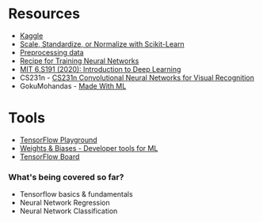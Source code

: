 # Resources
* [Kaggle](https://www.kaggle.com)
* [Scale, Standardize, or Normalize with Scikit-Learn](https://towardsdatascience.com/scale-standardize-or-normalize-with-scikit-learn-6ccc7d176a02)
* [Preprocessing data](https://scikit-learn.org/stable/modules/preprocessing.html#preprocessing-data)
* [Recipe for Training Neural Networks](http://karpathy.github.io/2019/04/25/recipe/)
* [MIT 6.S191 (2020): Introduction to Deep Learning](https://www.youtube.com/watch?v=njKP3FqW3Sk) 
* CS231n - [CS231n Convolutional Neural Networks for Visual Recognition](https://cs231n.github.io/neural-networks-case-study/)
* GokuMohandas - [Made With ML](https://github.com/GokuMohandas/MadeWithML/blob/main/notebooks/08_Neural_Networks.ipynb)
# Tools
* [TensorFlow Playground](https://playground.tensorflow.org/#activation=tanh&batchSize=10&dataset=circle&regDataset=reg-plane&learningRate=0.03&regularizationRate=0&noise=0&networkShape=4,2&seed=0.96899&showTestData=false&discretize=false&percTrainData=50&x=true&y=true&xTimesY=false&xSquared=false&ySquared=false&cosX=false&sinX=false&cosY=false&sinY=false&collectStats=false&problem=classification&initZero=false&hideText=false)
* [Weights & Biases - Developer tools for ML](https://wandb.ai/site)
* [TensorFlow Board](https://www.tensorflow.org/tensorboard)

### What's being covered so far?
* Tensorflow basics & fundamentals 
* Neural Network Regression 
* Neural Network Classification
